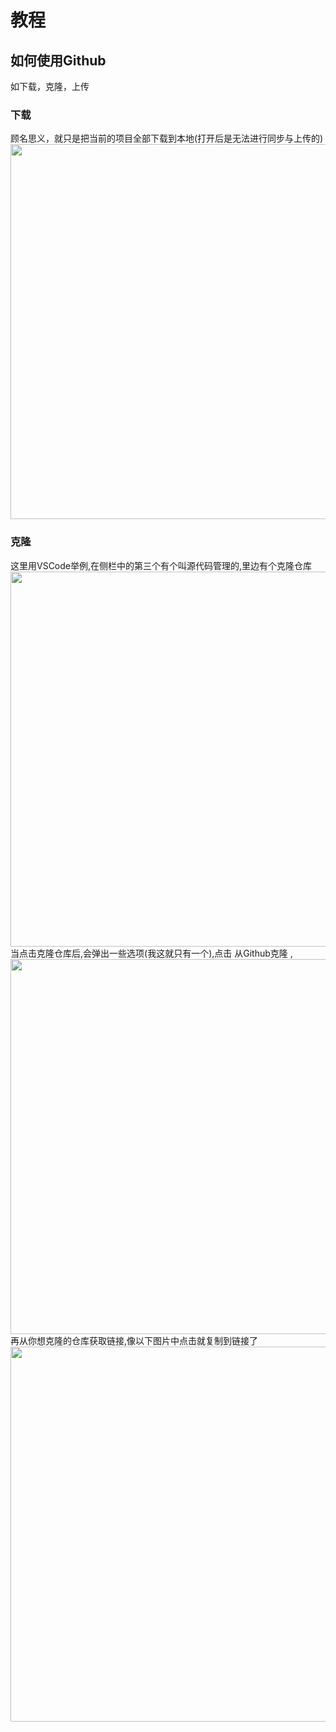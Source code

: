 # 教程
## 如何使用Github
如下载，克隆，上传
### 下载
顾名思义，就只是把当前的项目全部下载到本地(打开后是无法进行同步与上传的)<br>
<img src="https://github.com/Fall188/test/assets/117801884/57343178-33f8-48c8-9561-7051c87d2663" width="600px"><br>
### 克隆
这里用VSCode举例,在侧栏中的第三个有个叫源代码管理的,里边有个克隆仓库<br>
<img src="https://github.com/Fall188/test/assets/117801884/5bcbfdbd-4e00-4b2a-ab58-f903aea1af0e" width="600px"><br>
当点击克隆仓库后,会弹出一些选项(我这就只有一个),点击 从Github克隆 ,<br>
<img src="https://github.com/Fall188/test/assets/117801884/93f91c81-e0f1-4b03-9b69-e6ba998196e3" width="600px"><br>
再从你想克隆的仓库获取链接,像以下图片中点击就复制到链接了<br>
<img src="https://github.com/Fall188/test/assets/117801884/3e978aee-b002-4f74-ae57-f96c4b723bd2" width="600px"><br>
